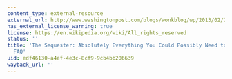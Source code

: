 ```yaml
---
content_type: external-resource
external_url: http://www.washingtonpost.com/blogs/wonkblog/wp/2013/02/20/the-sequester-absolutely-everything-you-could-possibly-need-to-know-in-one-faq/
has_external_license_warning: true
license: https://en.wikipedia.org/wiki/All_rights_reserved
status: ''
title: 'The Sequester: Absolutely Everything You Could Possibly Need to Know, in One
  FAQ'
uid: edf46130-a4ef-4e3c-8cf9-9cb4bb206639
wayback_url: ''
---
```

